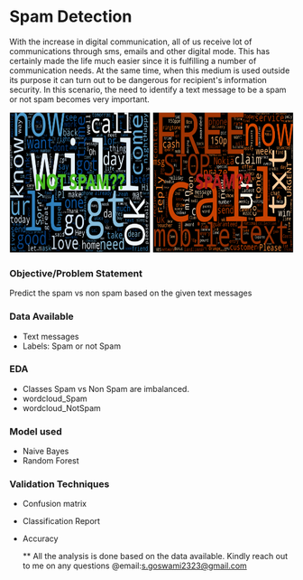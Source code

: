 # Spam Detection
With the increase in digital communication, all of us receive lot of communications through sms, emails and other digital mode. 
This has certainly made the life much easier since it is fulfilling a number of communication needs. At the same time, when this medium is used outside its purpose it can turn out to be dangerous for recipient's information security. In this scenario, the need to identify a text message to be a spam or not spam becomes very important. 

<img src="wordcloud.jpg" width="250" height="250"> <img src="wordcloud2.jpg" width="250" height="250">

### Objective/Problem Statement
Predict the spam vs non spam based on the given text messages

### Data Available
- Text messages
- Labels: Spam or not Spam

### EDA
- Classes Spam vs Non Spam are imbalanced. 
- wordcloud_Spam
- wordcloud_NotSpam

### Model used
- Naive Bayes
- Random Forest

### Validation Techniques
- Confusion matrix
- Classification Report
- Accuracy


    ** All the analysis is done based on the data available. Kindly reach out to me on any questions @email:s.goswami2323@gmail.com

